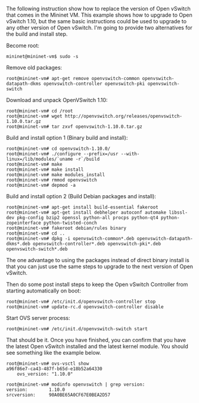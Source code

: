 The following instruction show how to replace the version of Open vSwitch that comes in the Mininet VM.  This example shows how to upgrade to Open vSwitch 1.10, but the same basic instructions could be used to upgrade to any other version of Open vSwitch.  I'm going to provide two alternatives for the build and install step.

Become root:

    mininet@mininet-vm$ sudo -s

Remove old packages:

    root@mininet-vm# apt-get remove openvswitch-common openvswitch-datapath-dkms openvswitch-controller openvswitch-pki openvswitch-switch

Download and unpack OpenVSwitch 1.10:

    root@mininet-vm# cd /root
    root@mininet-vm# wget http://openvswitch.org/releases/openvswitch-1.10.0.tar.gz
    root@mininet-vm# tar zxvf openvswitch-1.10.0.tar.gz

Build and install option 1 (Binary build and install):

    root@mininet-vm# cd openvswitch-1.10.0/
    root@mininet-vm# ./configure --prefix=/usr --with-linux=/lib/modules/`uname -r`/build
    root@mininet-vm# make
    root@mininet-vm# make install
    root@mininet-vm# make modules_install
    root@mininet-vm# rmmod openvswitch
    root@mininet-vm# depmod -a

Build and install option 2 (Build Debian packages and install):

    root@mininet-vm# apt-get install build-essential fakeroot
    root@mininet-vm# apt-get install debhelper autoconf automake libssl-dev pkg-config bzip2 openssl python-all procps python-qt4 python-zopeinterface python-twisted-conch
    root@mininet-vm# fakeroot debian/rules binary
    root@mininet-vm# cd ..
    root@mininet-vm# dpkg -i openvswitch-common*.deb openvswitch-datapath-dkms*.deb openvswitch-controller*.deb openvswitch-pki*.deb openvswitch-switch*.deb

The one advantage to using the packages instead of direct binary install is that you can just use the same steps to upgrade to the next version of Open vSwitch.

Then do some post install steps to keep the Open vSwitch Controller from starting automatically on boot:

    root@mininet-vm# /etc/init.d/openvswitch-controller stop
    root@mininet-vm# update-rc.d openvswitch-controller disable

Start OVS server process:

    root@mininet-vm# /etc/init.d/openvswitch-switch start

That should be it.  Once you have finished, you can confirm that you have the latest Open vSwitch installed and the latest kernel module.  You should see something like the example below.

    root@mininet-vm# ovs-vsctl show
    a96f86e7-ca43-487f-b65d-e18b52a64330
        ovs_version: "1.10.0"

    root@mininet-vm# modinfo openvswitch | grep version:
    version:        1.10.0
    srcversion:     90A0BE65A0CF67E0BEA2D57
